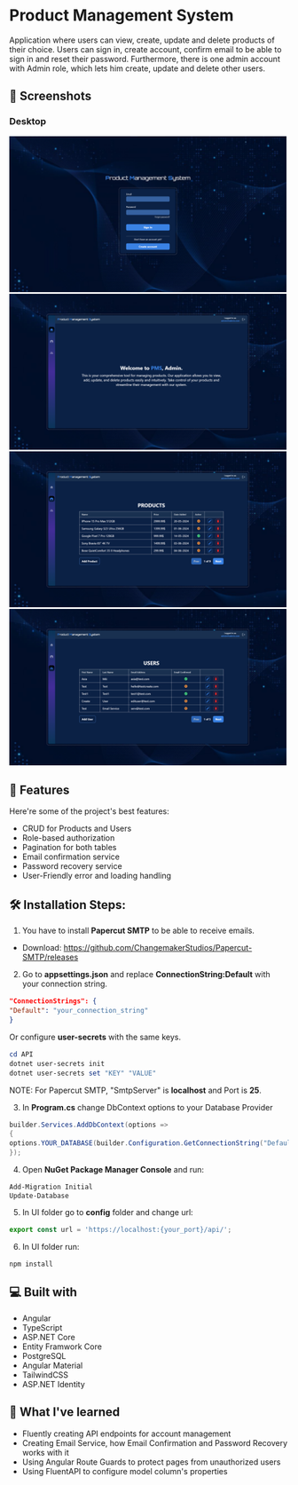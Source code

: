 # Product Management System

<p>Application where users can view, create, update and delete products of their choice. Users can sign in, create account, confirm email to be able to sign in and reset their password. Furthermore, there is one admin account with Admin role, which lets him create, update and delete other users.</p>

## 📸 Screenshots

<div>
<h3>Desktop</h3>
<img src="./screenshots/login-page.png" width="500" />
<img src="./screenshots/dashboard.png" width="500" />
<img src="./screenshots/products.png" width="500" />
<img src="./screenshots/users.png" width="500"/>
</div>

## 🧐 Features

Here're some of the project's best features:

- CRUD for Products and Users
- Role-based authorization
- Pagination for both tables
- Email confirmation service
- Password recovery service
- User-Friendly error and loading handling

## 🛠️ Installation Steps:

1. You have to install **Papercut SMTP** to be able to receive emails.

- Download: https://github.com/ChangemakerStudios/Papercut-SMTP/releases

2. Go to **appsettings.json** and replace **ConnectionString:Default** with your connection string.

```appsettings.json
"ConnectionStrings": {
"Default": "your_connection_string"
}
```

Or configure **user-secrets** with the same keys.

```powershell
cd API
dotnet user-secrets init
dotnet user-secrets set "KEY" "VALUE"
```

NOTE: For Papercut SMTP, "SmtpServer" is **localhost** and Port is **25**.

3. In **Program.cs** change DbContext options to your Database Provider

```Program.cs
builder.Services.AddDbContext(options =>
{
options.YOUR_DATABASE(builder.Configuration.GetConnectionString("Default"));
});
```

4. Open **NuGet Package Manager Console** and run:

```
Add-Migration Initial
Update-Database
```

5. In UI folder go to **config** folder and change url:

```config.ts
export const url = 'https://localhost:{your_port}/api/';
```

6. In UI folder run:

```
npm install
```

## 💻 Built with

- Angular
- TypeScript
- ASP.NET Core
- Entity Framwork Core
- PostgreSQL
- Angular Material
- TailwindCSS
- ASP.NET Identity

## 🧠 What I've learned

- Fluently creating API endpoints for account management
- Creating Email Service, how Email Confirmation and Password Recovery works with it
- Using Angular Route Guards to protect pages from unauthorized users
- Using FluentAPI to configure model column's properties
